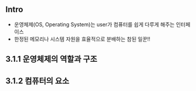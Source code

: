 ## Intro
- 운영체제(OS, Operating System)는 user가 컴퓨터를 쉽게 다루게 해주는 인터페이스
- 한정된 메모리나 시스템 자원을 효율적으로 분배하는 참된 일꾼!!

## 3.1.1 운영체제의 역할과 구조

## 3.1.2 컴퓨터의 요소


